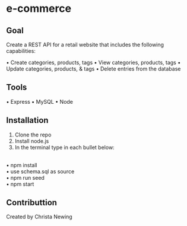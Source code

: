 # e-commerce

## Goal
Create a  REST API for a retail website that includes the following capabilities:

• Create categories, products, tags
• View categories, products, tags
• Update categories, products, & tags
• Delete entries from the database

## Tools
• Express
• MySQL
• Node

## Installation
1. Clone the repo
2. Install node.js
3. In the terminal type in each bullet below:
</br>
  • npm install
  </br>
  • use schema.sql as source
  </br>
  • npm run seed
  </br>
  • npm start

## Contributtion

Created by Christa Newing
